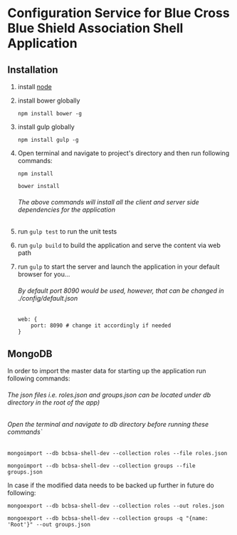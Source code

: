 # Configuration Service for Blue Cross Blue Shield Association Shell Application

## Installation

1. install [node](https://nodejs.org/en/)

2. install bower globally

    `npm install bower -g`

3. install gulp globally

    `npm install gulp -g`

4. Open terminal and navigate to project's directory and then run following commands:

    `npm install`

    `bower install`

    ###### The above commands will install all the client and server side dependencies for the application

5. run `gulp test` to run the unit tests

6. run `gulp build` to build the application and serve the content via web path

7. run `gulp` to start the server and launch the application in your default browser for you...

    ###### By default port 8090 would be used, however, that can be changed in ./config/default.json
    
    ```
    web: {
        port: 8090 # change it accordingly if needed
    }
    ```

## MongoDB

In order to import the master data for starting up the application run following commands:
###### The json files i.e. roles.json and groups.json can be located under db directory in the root of the app)
###### Open the terminal and navigate to db directory before running these commands`
    
    
    mongoimport --db bcbsa-shell-dev --collection roles --file roles.json
    
    mongoimport --db bcbsa-shell-dev --collection groups --file groups.json
    

In case if the modified data needs to be backed up further in future do following:

    
    mongoexport --db bcbsa-shell-dev --collection roles --out roles.json
    
    mongoexport --db bcbsa-shell-dev --collection groups -q "{name: 'Root'}" --out groups.json
    

